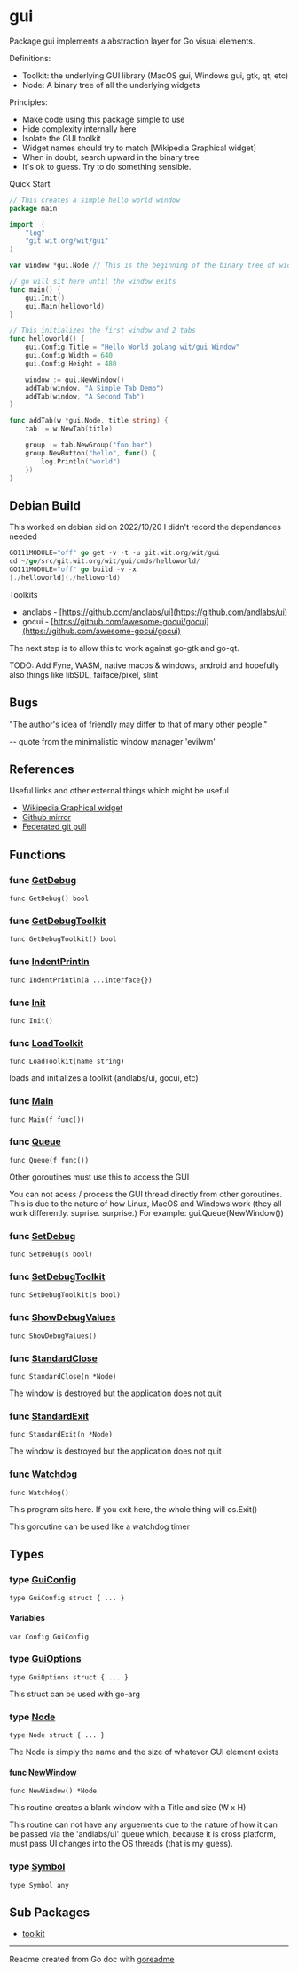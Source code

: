 # gui

Package gui implements a abstraction layer for Go visual elements.

Definitions:

* Toolkit: the underlying GUI library (MacOS gui, Windows gui, gtk, qt, etc)
* Node: A binary tree of all the underlying widgets

Principles:

* Make code using this package simple to use
* Hide complexity internally here
* Isolate the GUI toolkit
* Widget names should try to match [Wikipedia Graphical widget]
* When in doubt, search upward in the binary tree
* It's ok to guess. Try to do something sensible.

Quick Start

```go
// This creates a simple hello world window
package main

import 	(
	"log"
	"git.wit.org/wit/gui"
)

var window *gui.Node // This is the beginning of the binary tree of widgets

// go will sit here until the window exits
func main() {
	gui.Init()
	gui.Main(helloworld)
}

// This initializes the first window and 2 tabs
func helloworld() {
	gui.Config.Title = "Hello World golang wit/gui Window"
	gui.Config.Width = 640
	gui.Config.Height = 480

	window := gui.NewWindow()
	addTab(window, "A Simple Tab Demo")
	addTab(window, "A Second Tab")
}

func addTab(w *gui.Node, title string) {
	tab := w.NewTab(title)

	group := tab.NewGroup("foo bar")
	group.NewButton("hello", func() {
		log.Println("world")
	})
}
```

## Debian Build

This worked on debian sid on 2022/10/20
I didn't record the dependances needed

```go
GO111MODULE="off" go get -v -t -u git.wit.org/wit/gui
cd ~/go/src/git.wit.org/wit/gui/cmds/helloworld/
GO111MODULE="off" go build -v -x
[./helloworld](./helloworld)
```

Toolkits

* andlabs - [https://github.com/andlabs/ui](https://github.com/andlabs/ui)
* gocui - [https://github.com/awesome-gocui/gocui](https://github.com/awesome-gocui/gocui)

The next step is to allow this to work against go-gtk and go-qt.

TODO: Add Fyne, WASM, native macos & windows, android and
hopefully also things like libSDL, faiface/pixel, slint

## Bugs

"The author's idea of friendly may differ to that of many other people."

-- quote from the minimalistic window manager 'evilwm'

## References

Useful links and other
external things
which might be useful

* [Wikipedia Graphical widget](https://en.wikipedia.org/wiki/Graphical_widget)
* [Github mirror](https://github.com/witorg/gui)
* [Federated git pull](https://github.com/forgefed/forgefed)

## Functions

### func [GetDebug](/structs.go#L25)

`func GetDebug() bool`

### func [GetDebugToolkit](/structs.go#L37)

`func GetDebugToolkit() bool`

### func [IndentPrintln](/structs.go#L188)

`func IndentPrintln(a ...interface{})`

### func [Init](/main.go#L41)

`func Init()`

### func [LoadToolkit](/plugin.go#L37)

`func LoadToolkit(name string)`

loads and initializes a toolkit (andlabs/ui, gocui, etc)

### func [Main](/main.go#L56)

`func Main(f func())`

### func [Queue](/main.go#L77)

`func Queue(f func())`

Other goroutines must use this to access the GUI

You can not acess / process the GUI thread directly from
other goroutines. This is due to the nature of how
Linux, MacOS and Windows work (they all work differently. suprise. surprise.)
For example: gui.Queue(NewWindow())

### func [SetDebug](/structs.go#L29)

`func SetDebug(s bool)`

### func [SetDebugToolkit](/structs.go#L41)

`func SetDebugToolkit(s bool)`

### func [ShowDebugValues](/structs.go#L45)

`func ShowDebugValues()`

### func [StandardClose](/main.go#L83)

`func StandardClose(n *Node)`

The window is destroyed but the application does not quit

### func [StandardExit](/main.go#L90)

`func StandardExit(n *Node)`

The window is destroyed but the application does not quit

### func [Watchdog](/watchdog.go#L16)

`func Watchdog()`

This program sits here.
If you exit here, the whole thing will os.Exit()

This goroutine can be used like a watchdog timer

## Types

### type [GuiConfig](/structs.go#L68)

`type GuiConfig struct { ... }`

#### Variables

```golang
var Config GuiConfig
```

### type [GuiOptions](/structs.go#L56)

`type GuiOptions struct { ... }`

This struct can be used with go-arg

### type [Node](/structs.go#L87)

`type Node struct { ... }`

The Node is simply the name and the size of whatever GUI element exists

#### func [NewWindow](/window.go#L15)

`func NewWindow() *Node`

This routine creates a blank window with a Title and size (W x H)

This routine can not have any arguements due to the nature of how
it can be passed via the 'andlabs/ui' queue which, because it is
cross platform, must pass UI changes into the OS threads (that is
my guess).

### type [Symbol](/plugin.go#L17)

`type Symbol any`

## Sub Packages

* [toolkit](./toolkit)

---
Readme created from Go doc with [goreadme](https://github.com/posener/goreadme)
